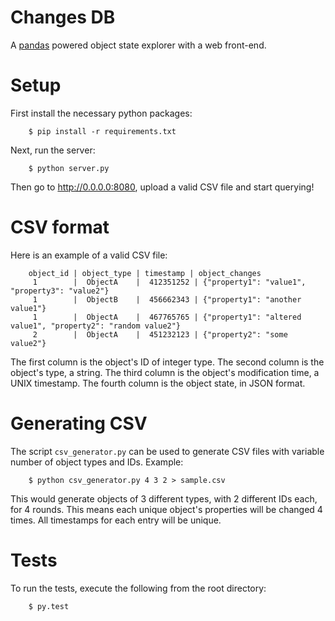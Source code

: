 Changes DB
====

A [pandas](http://pandas.pydata.org) powered object state explorer with a web front-end.


Setup
====
First install the necessary python packages:

        $ pip install -r requirements.txt

Next, run the server:

        $ python server.py

Then go to http://0.0.0.0:8080, upload a valid CSV file and start querying!


CSV format
====

Here is an example of a valid CSV file:

        object_id | object_type | timestamp | object_changes
         1        |  ObjectA    |  412351252 | {"property1": "value1", "property3": "value2"}
         1        |  ObjectB    |  456662343 | {"property1": "another value1"}
         1        |  ObjectA    |  467765765 | {"property1": "altered value1", "property2": "random value2"}
         2        |  ObjectA    |  451232123 | {"property2": "some value2"}

The first column is the object's ID of integer type.
The second column is the object's type, a string.
The third column is the object's modification time, a UNIX timestamp.
The fourth column is the object state, in JSON format.


Generating CSV
====

The script `csv_generator.py` can be used to generate CSV files with variable number of object types and IDs.
Example:

        $ python csv_generator.py 4 3 2 > sample.csv

This would generate objects of 3 different types, with 2 different IDs each, for 4 rounds.
This means each unique object's properties will be changed 4 times.
All timestamps for each entry will be unique.


Tests
====

To run the tests, execute the following from the root directory:

        $ py.test
